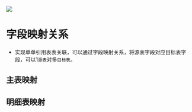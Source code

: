 ![](/images/jxc/map.svg)
# 字段映射关系 <Badge text="JDP"> </Badge>
- 实现单单引用表表关联，可以通过字段映射关系，将源表字段对应目标表字段，可以1`源表`对多`目标表`。
## 主表映射
## 明细表映射 